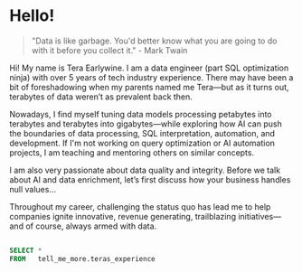 # Hello!

> "Data is like garbage. You'd better know what you are going to do with it before you collect it." - Mark Twain

Hi! My name is Tera Earlywine. I am a data engineer (part SQL optimization ninja) with over 5 years of tech industry experience. There may have been a bit of foreshadowing when my parents named me Tera—but as it turns out, terabytes of data weren’t as prevalent back then.

Nowadays, I find myself tuning data models processing petabytes into terabytes and terabytes into gigabytes—while exploring how AI can push the boundaries of data processing, SQL interpretation, automation, and development. If I'm not working on query optimization or AI automation projects, I am teaching and mentoring others on similar concepts.

I am also very passionate about data quality and integrity. Before we talk about AI and data enrichment, let’s first discuss how your business handles null values…

Throughout my career, challenging the status quo has lead me to help companies ignite innovative, revenue generating, trailblazing initiatives—and of course, always armed with data.


```SQL

SELECT * 
FROM   tell_me_more.teras_experience
```